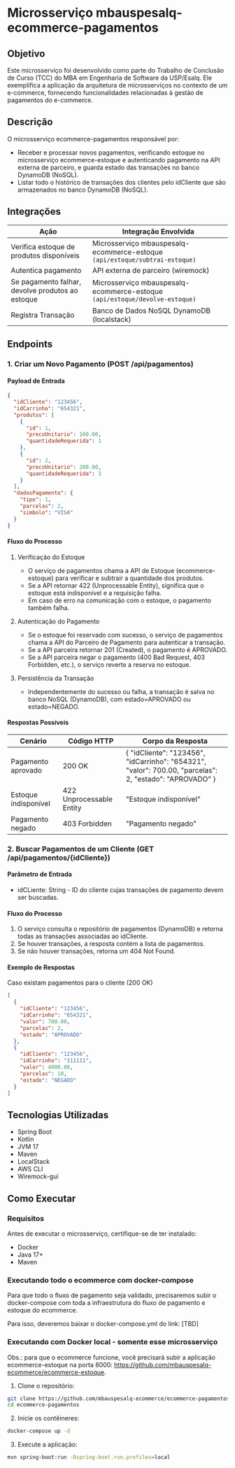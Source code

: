 # Microsserviço mbauspesalq-ecommerce-pagamentos

## Objetivo

Este microsserviço foi desenvolvido como parte do Trabalho de Conclusão de Curso (TCC) do MBA em Engenharia de Software
da USP/Esalq. Ele exemplifica a aplicação da arquitetura de microsserviços no contexto de um e-commerce, fornecendo
funcionalidades relacionadas à gestão de pagamentos do e-commerce.

## Descrição

O microsserviço ecommerce-pagamentos responsável por:

- Receber e processar novos pagamentos, verificando estoque no microsserviço ecommerce-estoque e autenticando pagamento
  na API externa de parceiro, e guarda estado das transações no banco DynamoDB (NoSQL).
- Listar todo o histórico de transações dos clientes pelo idCliente que são armazenados no banco DynamoDB (NoSQL).

## Integrações

| Ação                                             | Integração Envolvida                                                        |
|--------------------------------------------------|-----------------------------------------------------------------------------|
| Verifica estoque de produtos disponíveis         | Microsserviço mbauspesalq-ecommerce-estoque `(api/estoque/subtrai-estoque)` |
| Autentica pagamento                              | API externa de parceiro (wiremock)                                          |
| Se pagamento falhar, devolve produtos ao estoque | Microsserviço mbauspesalq-ecommerce-estoque `(api/estoque/devolve-estoque)` |
| Registra Transação                               | Banco de Dados NoSQL DynamoDB (localstack)                                  |

## Endpoints

### 1. Criar um Novo Pagamento (POST /api/pagamentos)

#### Payload de Entrada

```json
{
  "idCliente": "123456",
  "idCarrinho": "654321",
  "produtos": [
    {
      "id": 1,
      "precoUnitario": 100.00,
      "quantidadeRequerida": 1
    },
    {
      "id": 2,
      "precoUnitario": 200.00,
      "quantidadeRequerida": 3
    }
  ],
  "dadosPagamento": {
    "tipo": 1,
    "parcelas": 2,
    "simbolo": "VISA"
  }
}
```

#### Fluxo do Processo

1. Verificação do Estoque
    - O serviço de pagamentos chama a API de Estoque (ecommerce-estoque) para verificar e subtrair a quantidade dos
      produtos.
    - Se a API retornar 422 (Unprocessable Entity), significa que o estoque está indisponível e a requisição falha.
    - Em caso de erro na comunicação com o estoque, o pagamento também falha.

2. Autenticação do Pagamento
    - Se o estoque foi reservado com sucesso, o serviço de pagamentos chama a API do Parceiro de Pagamento para
      autenticar a transação.
    - Se a API parceira retornar 201 (Created), o pagamento é APROVADO.
    - Se a API parceira negar o pagamento (400 Bad Request, 403 Forbidden, etc.), o serviço reverte a reserva no
      estoque.

3. Persistência da Transação
    - Independentemente do sucesso ou falha, a transação é salva no banco NoSQL (DynamoDB), com estado=APROVADO ou
      estado=NEGADO.

#### Respostas Possíveis

| Cenário              | Código HTTP              | Corpo da Resposta                                                                                       |
|----------------------|--------------------------|---------------------------------------------------------------------------------------------------------|
| Pagamento aprovado   | 200 OK                   | { "idCliente": "123456", "idCarrinho": "654321", "valor": 700.00, "parcelas": 2, "estado": "APROVADO" } |
| Estoque indisponível | 422 Unprocessable Entity | "Estoque indisponível"                                                                                  |
| Pagamento negado     | 403 Forbidden            | "Pagamento negado"                                                                                      |

### 2. Buscar Pagamentos de um Cliente (GET /api/pagamentos/{idCliente})

#### Parâmetro de Entrada

- idCLiente: String - ID do cliente cujas transações de pagamento devem ser buscadas.

#### Fluxo do Processo

1. O serviço consulta o repositório de pagamentos (DynamoDB) e retorna todas as transações associadas ao idCliente.
2. Se houver transações, a resposta contém a lista de pagamentos.
3. Se não houver transações, retorna um 404 Not Found.

#### Exemplo de Respostas

Caso existam pagamentos para o cliente (200 OK)

```json
[
  {
    "idCliente": "123456",
    "idCarrinho": "654321",
    "valor": 700.00,
    "parcelas": 2,
    "estado": "APROVADO"
  },
  {
    "idCliente": "123456",
    "idCarrinho": "111111",
    "valor": 4000.00,
    "parcelas": 10,
    "estado": "NEGADO"
  }
]
```

## Tecnologias Utilizadas

- Spring Boot
- Kotlin
- JVM 17
- Maven
- LocalStack
- AWS CLI
- Wiremock-gui

## Como Executar

### Requisitos

Antes de executar o microsserviço, certifique-se de ter instalado:

- Docker
- Java 17+
- Maven

### Executando todo o ecommerce com docker-compose

Para que todo o fluxo de pagamento seja validado, precisaremos subir o docker-compose com toda a infraestrutura do fluxo
de pagamento e estoque do ecommerce.

Para isso, deveremos baixar o docker-compose.yml do link: [TBD]

### Executando com Docker local - somente esse microsserviço

Obs.: para que o ecommerce funcione, você precisará subir a aplicação ecommerce-estoque na porta
8000: https://github.com/mbauspesalq-ecommerce/ecommerce-estoque.

1. Clone o repositório:

```bash
git clone https://github.com/mbauspesalq-ecommerce/ecommerce-pagamentos.git
cd ecommerce-pagamentos
```

2. Inicie os contêineres:

```bash
docker-compose up -d
```

3. Execute a aplicação:

```bash
mvn spring-boot:run -Dspring-boot.run.profiles=local
```